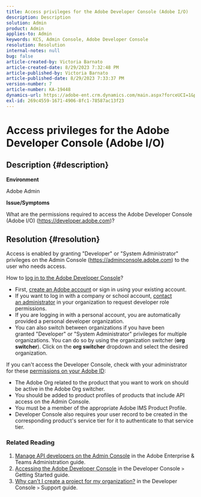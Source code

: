 ```yaml
---
title: Access privileges for the Adobe Developer Console (Adobe I/O)
description: Description
solution: Admin
product: Admin
applies-to: Admin
keywords: KCS, Admin Console, Adobe Developer Console
resolution: Resolution
internal-notes: null
bug: false
article-created-by: Victoria Barnato
article-created-date: 8/29/2023 7:32:48 PM
article-published-by: Victoria Barnato
article-published-date: 8/29/2023 7:33:37 PM
version-number: 7
article-number: KA-19448
dynamics-url: https://adobe-ent.crm.dynamics.com/main.aspx?forceUCI=1&pagetype=entityrecord&etn=knowledgearticle&id=25c5aed1-a246-ee11-be6d-6045bd006295
exl-id: 269c4559-1671-4906-8fc1-78587ac13f23
---
```

# Access privileges for the Adobe Developer Console (Adobe I/O)

## Description {#description}


<b>Environment</b>

Adobe Admin

<b>Issue/Symptoms</b>

What are the permissions required to access the Adobe Developer Console (Adobe I/O) (https://developer.adobe.com)?


## Resolution {#resolution}


Access is enabled by granting "Developer" or "System Administrator" privileges on the Admin Console (https://adminconsole.adobe.com) to the user who needs access.

How to [log in to the Adobe Developer Console](https://developer.adobe.com/developer-console/docs/guides/getting-started/)?

- First, [create an Adobe account](https://developer.adobe.com/console) or sign in using your existing account.
- If you want to log in with a company or school account, [contact an administrator](https://helpx.adobe.com/enterprise/kb/contact-administrator.html) in your organization to request developer role permissions.
- If you are logging in with a personal account, you are automatically provided a personal developer organization.
- You can also switch between organizations if you have been granted "Developer" or "System Administrator" privileges for multiple organizations. You can do so by using the organization switcher (<b>org switcher</b>). Click on the <b>org switcher</b> dropdown and select the desired organization.


If you can't access the Developer Console, check with your administrator for these [permissions on your Adobe ID](https://experienceleague.adobe.com/docs/experience-manager-learn/cloud-service/debugging/debugging-aem-as-a-cloud-service/developer-console.html?lang=en#developer-console-access):

- The Adobe Org related to the product that you want to work on should be active in the Adobe Org switcher.
- You should be added to product profiles of products that include API access on the Admin Console.
- You must be a member of the appropriate Adobe IMS Product Profile.
- Developer Console also requires your user record to be created in the corresponding product's service tier for it to authenticate to that service tier.


### Related Reading

1. [Manage API developers on the Admin Console](https://helpx.adobe.com/enterprise/using/manage-developers.html) in the Adobe Enterprise & Teams Administration guide.
2. [Accessing the Adobe Developer Console](https://developer.adobe.com/developer-console/docs/guides/getting-started/) in the Developer Console `>`  Getting Started guide.
3. [Why can't I create a project for my organization?](https://developer.adobe.com/developer-console/docs/support/faq/#why-cant-i-create-a-project-for-my-organization) in the Developer Console `>`  Support guide.
